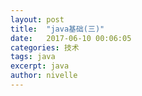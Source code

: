 ```yaml
---
layout: post
title:  "java基础(三)"
date:   2017-06-10 00:06:05
categories: 技术
tags: java
excerpt: java
author: nivelle
---
```


